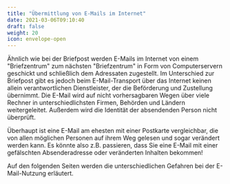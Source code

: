 ```yaml
---
title: "Übermittlung von E-Mails im Internet"
date: 2021-03-06T09:10:40
draft: false
weight: 20
icon: envelope-open
---
```


Ähnlich wie bei der Briefpost werden E-Mails im Internet von einem "Briefzentrum" zum nächsten "Briefzentrum" in Form von Computerservern geschickt und schließlich dem Adressaten zugestellt. Im Unterschied zur Briefpost gibt es jedoch beim E-Mail-Transport über das Internet keinen allein verantwortlichen Dienstleister, der die Beförderung und Zustellung übernimmt. Die E-Mail wird auf nicht vorhersagbaren Wegen über viele Rechner in unterschiedlichsten Firmen, Behörden und Ländern weitergeleitet. Außerdem wird die Identität der absendenden Person nicht überprüft.

Überhaupt ist eine E-Mail am ehesten mit einer Postkarte vergleichbar, die von allen möglichen Personen auf ihrem Weg gelesen und sogar verändert werden kann. Es könnte also z.B. passieren, dass Sie eine E-Mail mit einer gefälschten Absenderadresse oder veränderten Inhalten bekommen!

Auf den folgenden Seiten werden die unterschiedlichen Gefahren bei der E-Mail-Nutzung erläutert.

